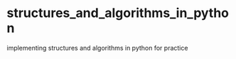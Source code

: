 # structures_and_algorithms_in_python
implementing structures and algorithms in python for practice
